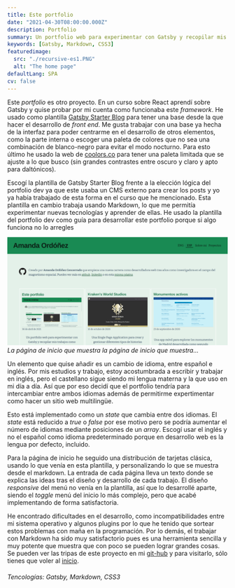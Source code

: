 ```yaml
---
title: Este portfolio
date: "2021-04-30T08:00:00.000Z"
description: Portfolio
summary: Un portfolio web para experimentar con Gatsby y recopilar mis trabajos como desarrolladora web usando una plantilla de Gatsby.
keywords: [Gatsby, Markdown, CSS3]
featuredimage:
  src: "./recursive-es1.PNG"
  alt: "The home page"
defaultLang: SPA
cv: false
---
```

Este *portfolio* es otro proyecto. En un curso sobre React aprendí sobre Gatsby y quise probar por mi cuenta como funcionaba este *framework*. He usado como plantilla [Gatsby Starter Blog](https://www.gatsbyjs.com/starters/gatsbyjs/gatsby-starter-blog) para tener una base desde la que hacer el desarrollo de *front end*. Me gusta trabajar con una base ya hecha de la interfaz para poder centrarme en el desarrollo de otros elementos, como la parte interna o escoger una paleta de colores que no sea una combinación de blanco-negro para evitar el modo nocturno. Para esto último he usado la web de [coolors.co](https://coolors.co/) para tener una paleta limitada que se ajuste a lo que busco (sin grandes contrastes entre oscuro y claro y apto para daltónicos).

Escogí la plantilla de Gatsby Starter Blog frente a la elección lógica del portfolio dev ya que este usaba un CMS externo para crear los posts y yo ya había trabajado de esta forma en el curso que he mencionado. Esta plantilla en cambio trabaja usando Markdown, lo que me permitía experimentar nuevas tecnologías y aprender de ellas. He usado la plantilla del portfolio dev como guía para desarrollar este portfolio porque si algo funciona no lo arregles

![The home page](./recursive-es3.PNG)*La página de inicio que muestra la página de inicio que muestra...*

Un elemento que quise añadir es un cambio de idioma, entre español e inglés. Por mis estudios y trabajo, estoy acostumbrada a escribir y trabajar en inglés, pero el castellano sigue siendo mi lengua materna y la que uso en mi día a día. Así que por eso decidí que el portfolio tendría para intercambiar entre ambos idiomas además de permitirme expertimentar como hacer un sitio web multilingüe.

Esto está implementado como un *state* que cambia entre dos idiomas. El *state* está reducido a *true* o *false* por ese motivo pero se podría aumentar el número de idiomas mediante posiciones de un *array*. Escogí usar el inglés y no el español como idioma predeterminado porque en desarrollo web es la lengua por defecto, incluido.

Para la página de inicio he seguido una distribución de tarjetas clásica, usando lo que venía en esta plantilla, y personalizando lo que se muestra desde el markdown. La entrada de cada página lleva un texto donde se explica las ideas tras el diseño y desarrollo de cada trabajo. El diseño *responsive* del menú no venía en la plantilla, así que lo desarrollé aparte, siendo el *toggle* menú del inicio lo más complejo, pero que acabé implementando de forma satisfactoria.

He encontrado dificultades en el desarrollo, como incompatibilidades entre mi sistema operativo y algunos plugins por lo que he tenido que sortear estos problemas con maña en la programación. Por lo demás, el trabajar con Markdown ha sido muy satisfactorio pues es una herramienta sencilla y muy potente que muestra que con poco se pueden lograr grandes cosas. Se pueden ver las tripas de este proyecto en mi [git-hub](https://github.com/Amanda-OC8/portfolio) y para visitarlo, sólo tienes que voler al [inicio](/).

###### Tencologías: Gatsby, Markdown, CSS3